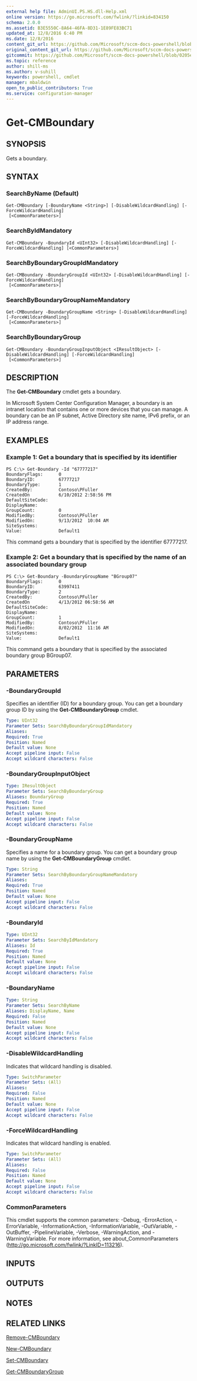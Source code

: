 ```yaml
---
external help file: AdminUI.PS.HS.dll-Help.xml
online version: https://go.microsoft.com/fwlink/?linkid=834150
schema: 2.0.0
ms.assetid: B3E5550C-8A64-46FA-8D31-1E89FE83BC71
updated_at: 12/8/2016 6:40 PM
ms.date: 12/8/2016
content_git_url: https://github.com/Microsoft/sccm-docs-powershell/blob/live/sccm-cmdlets/ConfigurationManager/vlatest/Get-CMBoundary.md
original_content_git_url: https://github.com/Microsoft/sccm-docs-powershell/blob/live/sccm-cmdlets/ConfigurationManager/vlatest/Get-CMBoundary.md
gitcommit: https://github.com/Microsoft/sccm-docs-powershell/blob/0205e569abecf1b4e1b2b342947b87a3691b29a5/sccm-cmdlets/ConfigurationManager/vlatest/Get-CMBoundary.md
ms.topic: reference
author: shill-ms
ms.author: v-suhill
keywords: powershell, cmdlet
manager: mbaldwin
open_to_public_contributors: True
ms.service: configuration-manager
---
```


# Get-CMBoundary

## SYNOPSIS
Gets a boundary.

## SYNTAX

### SearchByName (Default)
```
Get-CMBoundary [-BoundaryName <String>] [-DisableWildcardHandling] [-ForceWildcardHandling]
 [<CommonParameters>]
```

### SearchByIdMandatory
```
Get-CMBoundary -BoundaryId <UInt32> [-DisableWildcardHandling] [-ForceWildcardHandling] [<CommonParameters>]
```

### SearchByBoundaryGroupIdMandatory
```
Get-CMBoundary -BoundaryGroupId <UInt32> [-DisableWildcardHandling] [-ForceWildcardHandling]
 [<CommonParameters>]
```

### SearchByBoundaryGroupNameMandatory
```
Get-CMBoundary -BoundaryGroupName <String> [-DisableWildcardHandling] [-ForceWildcardHandling]
 [<CommonParameters>]
```

### SearchByBoundaryGroup
```
Get-CMBoundary -BoundaryGroupInputObject <IResultObject> [-DisableWildcardHandling] [-ForceWildcardHandling]
 [<CommonParameters>]
```

## DESCRIPTION
The **Get-CMBoundary** cmdlet gets a boundary.

In Microsoft System Center Configuration Manager, a boundary is an intranet location that contains one or more devices that you can manage.
A boundary can be an IP subnet, Active Directory site name, IPv6 prefix, or an IP address range.

## EXAMPLES

### Example 1: Get a boundary that is specified by its identifier
```
PS C:\> Get-Boundary -Id "67777217"
BoundaryFlags:      0
BoundaryID:         67777217
BoundaryType:       1
CreatedBy:          Contoso\PFuller
CreatedOn           6/10/2012 2:58:56 PM
DefaultSiteCode: 
DisplayName: 
GroupCount:         0
ModifiedBy:         Contoso\PFuller
ModifiedOn:         9/13/2012  10:04 AM
SiteSystems: 
Value:              Default1
```

This command gets a boundary that is specified by the identifier 67777217.

### Example 2: Get a boundary that is specified by the name of an associated boundary group
```
PS C:\> Get-Boundary -BoundaryGroupName "BGroup07"
BoundaryFlags:      0
BoundaryID:         63997411
BoundaryType:       2
CreatedBy:          Contoso\PFuller
CreatedOn           4/13/2012 06:58:56 AM
DefaultSiteCode: 
DisplayName: 
GroupCount:         1
ModifiedBy:         Contoso\PFuller
ModifiedOn:         8/02/2012  11:16 AM
SiteSystems: 
Value:              Default1
```

This command gets a boundary that is specified by the associated boundary group BGroup07.

## PARAMETERS

### -BoundaryGroupId
Specifies an identifier (ID) for a boundary group.
You can get a boundary group ID by using the **Get-CMBoundaryGroup** cmdlet.

```yaml
Type: UInt32
Parameter Sets: SearchByBoundaryGroupIdMandatory
Aliases: 
Required: True
Position: Named
Default value: None
Accept pipeline input: False
Accept wildcard characters: False
```

### -BoundaryGroupInputObject


```yaml
Type: IResultObject
Parameter Sets: SearchByBoundaryGroup
Aliases: BoundaryGroup
Required: True
Position: Named
Default value: None
Accept pipeline input: False
Accept wildcard characters: False
```

### -BoundaryGroupName
Specifies a name for a boundary group.
You can get a boundary group name by using the **Get-CMBoundaryGroup** cmdlet.

```yaml
Type: String
Parameter Sets: SearchByBoundaryGroupNameMandatory
Aliases: 
Required: True
Position: Named
Default value: None
Accept pipeline input: False
Accept wildcard characters: False
```

### -BoundaryId


```yaml
Type: UInt32
Parameter Sets: SearchByIdMandatory
Aliases: Id
Required: True
Position: Named
Default value: None
Accept pipeline input: False
Accept wildcard characters: False
```

### -BoundaryName


```yaml
Type: String
Parameter Sets: SearchByName
Aliases: DisplayName, Name
Required: False
Position: Named
Default value: None
Accept pipeline input: False
Accept wildcard characters: False
```

### -DisableWildcardHandling
Indicates that wildcard handling is disabled.

```yaml
Type: SwitchParameter
Parameter Sets: (All)
Aliases: 
Required: False
Position: Named
Default value: None
Accept pipeline input: False
Accept wildcard characters: False
```

### -ForceWildcardHandling
Indicates that wildcard handling is enabled.

```yaml
Type: SwitchParameter
Parameter Sets: (All)
Aliases: 
Required: False
Position: Named
Default value: None
Accept pipeline input: False
Accept wildcard characters: False
```

### CommonParameters
This cmdlet supports the common parameters: -Debug, -ErrorAction, -ErrorVariable, -InformationAction, -InformationVariable, -OutVariable, -OutBuffer, -PipelineVariable, -Verbose, -WarningAction, and -WarningVariable. For more information, see about_CommonParameters (http://go.microsoft.com/fwlink/?LinkID=113216).

## INPUTS

## OUTPUTS

## NOTES

## RELATED LINKS

[Remove-CMBoundary](xref:ConfigurationManager/vlatest/Remove-CMBoundary.md)

[New-CMBoundary](xref:ConfigurationManager/vlatest/New-CMBoundary.md)

[Set-CMBoundary](xref:ConfigurationManager/vlatest/Set-CMBoundary.md)

[Get-CMBoundaryGroup](xref:ConfigurationManager/vlatest/Get-CMBoundaryGroup.md)
